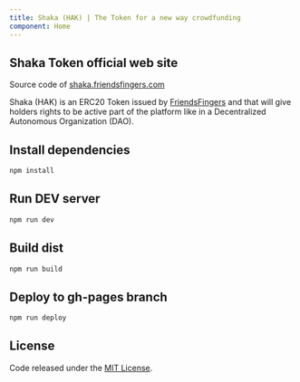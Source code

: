 ```yaml
---
title: Shaka (HAK) | The Token for a new way crowdfunding
component: Home
---
```


## Shaka Token official web site

Source code of [shaka.friendsfingers.com](https://shaka.friendsfingers.com)

Shaka (HAK) is an ERC20 Token issued by [FriendsFingers](https://www.friendsfingers.com) and that will give holders rights to be active part of the platform like in a Decentralized Autonomous Organization (DAO).

## Install dependencies

```bash
npm install
```

## Run DEV server

```bash
npm run dev
```

## Build dist

```bash
npm run build
```

## Deploy to gh-pages branch

```bash
npm run deploy
```

## License

Code released under the [MIT License](https://github.com/FriendsFingers/shaka.friendsfingers.com/blob/master/LICENSE).
